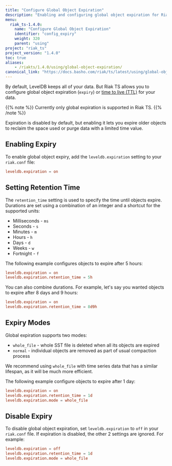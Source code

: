 ```yaml
---
title: "Configure Global Object Expiration"
description: "Enabling and configuring global object expiration for Riak TS."
menu:
  riak_ts-1.4.0:
    name: "Configure Global Object Expiration"
    identifier: "config_expiry"
    weight: 320
    parent: "using"
project: "riak_ts"
project_version: "1.4.0"
toc: true
aliases:
    - /riakts/1.4.0/using/global-object-expiration/
canonical_link: "https://docs.basho.com/riak/ts/latest/using/global-object-expiration"
---
```


[ttl]: https://en.wikipedia.org/wiki/Time_to_live

By default, LevelDB keeps all of your data. But Riak TS allows you to configure global object expiration (`expiry`) or [time to live (TTL)][ttl] for your data. 

{{% note %}}
Currently only global expiration is supported in Riak TS.
{{% /note %}}

Expiration is disabled by default, but enabling it lets you expire older objects to reclaim the space used or purge data with a limited time value.

## Enabling Expiry

To enable global object expiry, add the `leveldb.expiration` setting to your `riak.conf` file:

```riak.conf
leveldb.expiration = on
```

## Setting Retention Time

The `retention_time` setting is used to specify the time until objects expire.
Durations are set using a combination of an integer and a shortcut for the supported units:

- Milliseconds - `ms`
- Seconds - `s`
- Minutes - `m`
- Hours - `h`
- Days - `d`
- Weeks - `w`
- Fortnight - `f`

The following example configures objects to expire after 5 hours:

```riak.conf
leveldb.expiration = on
leveldb.expiration.retention_time = 5h
```

You can also combine durations. For example, let's say you wanted objects to expire after 8 days and 9 hours:

```riak.conf
leveldb.expiration = on
leveldb.expiration.retention_time = 8d9h
```

## Expiry Modes

Global expiration supports two modes:

- `whole_file` - whole SST file is deleted when all its objects are expired
- `normal` - individual objects are removed as part of usual compaction process

We recommend using `whole_file` with time series data that has a similar lifespan, as it will be much more efficient. 

The following example configure objects to expire after 1 day:

```riak.conf
leveldb.expiration = on
leveldb.expiration.retention_time = 1d
leveldb.expiration.mode = whole_file
```

## Disable Expiry

To disable global object expiration, set `leveldb.expiration` to `off` in your `riak.conf` file. If expiration is disabled, the other 2 settings are ignored. For example:

```riak.conf
leveldb.expiration = off
leveldb.expiration.retention_time = 1d
leveldb.expiration.mode = whole_file
```
